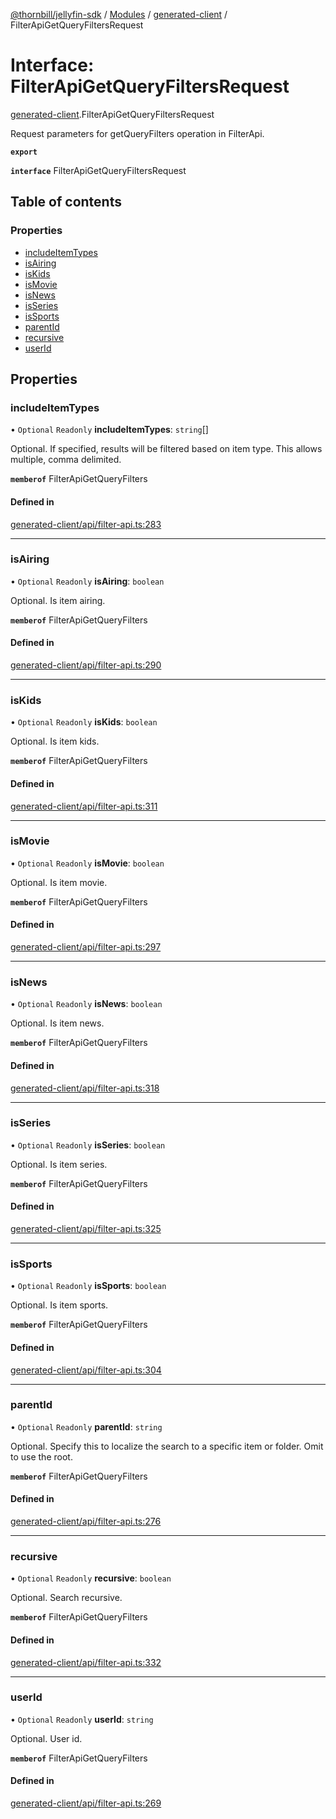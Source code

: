 [@thornbill/jellyfin-sdk](../README.md) / [Modules](../modules.md) / [generated-client](../modules/generated_client.md) / FilterApiGetQueryFiltersRequest

# Interface: FilterApiGetQueryFiltersRequest

[generated-client](../modules/generated_client.md).FilterApiGetQueryFiltersRequest

Request parameters for getQueryFilters operation in FilterApi.

**`export`**

**`interface`** FilterApiGetQueryFiltersRequest

## Table of contents

### Properties

- [includeItemTypes](generated_client.FilterApiGetQueryFiltersRequest.md#includeitemtypes)
- [isAiring](generated_client.FilterApiGetQueryFiltersRequest.md#isairing)
- [isKids](generated_client.FilterApiGetQueryFiltersRequest.md#iskids)
- [isMovie](generated_client.FilterApiGetQueryFiltersRequest.md#ismovie)
- [isNews](generated_client.FilterApiGetQueryFiltersRequest.md#isnews)
- [isSeries](generated_client.FilterApiGetQueryFiltersRequest.md#isseries)
- [isSports](generated_client.FilterApiGetQueryFiltersRequest.md#issports)
- [parentId](generated_client.FilterApiGetQueryFiltersRequest.md#parentid)
- [recursive](generated_client.FilterApiGetQueryFiltersRequest.md#recursive)
- [userId](generated_client.FilterApiGetQueryFiltersRequest.md#userid)

## Properties

### includeItemTypes

• `Optional` `Readonly` **includeItemTypes**: `string`[]

Optional. If specified, results will be filtered based on item type. This allows multiple, comma delimited.

**`memberof`** FilterApiGetQueryFilters

#### Defined in

[generated-client/api/filter-api.ts:283](https://github.com/thornbill/jellyfin-sdk-typescript/blob/21a118e/src/generated-client/api/filter-api.ts#L283)

___

### isAiring

• `Optional` `Readonly` **isAiring**: `boolean`

Optional. Is item airing.

**`memberof`** FilterApiGetQueryFilters

#### Defined in

[generated-client/api/filter-api.ts:290](https://github.com/thornbill/jellyfin-sdk-typescript/blob/21a118e/src/generated-client/api/filter-api.ts#L290)

___

### isKids

• `Optional` `Readonly` **isKids**: `boolean`

Optional. Is item kids.

**`memberof`** FilterApiGetQueryFilters

#### Defined in

[generated-client/api/filter-api.ts:311](https://github.com/thornbill/jellyfin-sdk-typescript/blob/21a118e/src/generated-client/api/filter-api.ts#L311)

___

### isMovie

• `Optional` `Readonly` **isMovie**: `boolean`

Optional. Is item movie.

**`memberof`** FilterApiGetQueryFilters

#### Defined in

[generated-client/api/filter-api.ts:297](https://github.com/thornbill/jellyfin-sdk-typescript/blob/21a118e/src/generated-client/api/filter-api.ts#L297)

___

### isNews

• `Optional` `Readonly` **isNews**: `boolean`

Optional. Is item news.

**`memberof`** FilterApiGetQueryFilters

#### Defined in

[generated-client/api/filter-api.ts:318](https://github.com/thornbill/jellyfin-sdk-typescript/blob/21a118e/src/generated-client/api/filter-api.ts#L318)

___

### isSeries

• `Optional` `Readonly` **isSeries**: `boolean`

Optional. Is item series.

**`memberof`** FilterApiGetQueryFilters

#### Defined in

[generated-client/api/filter-api.ts:325](https://github.com/thornbill/jellyfin-sdk-typescript/blob/21a118e/src/generated-client/api/filter-api.ts#L325)

___

### isSports

• `Optional` `Readonly` **isSports**: `boolean`

Optional. Is item sports.

**`memberof`** FilterApiGetQueryFilters

#### Defined in

[generated-client/api/filter-api.ts:304](https://github.com/thornbill/jellyfin-sdk-typescript/blob/21a118e/src/generated-client/api/filter-api.ts#L304)

___

### parentId

• `Optional` `Readonly` **parentId**: `string`

Optional. Specify this to localize the search to a specific item or folder. Omit to use the root.

**`memberof`** FilterApiGetQueryFilters

#### Defined in

[generated-client/api/filter-api.ts:276](https://github.com/thornbill/jellyfin-sdk-typescript/blob/21a118e/src/generated-client/api/filter-api.ts#L276)

___

### recursive

• `Optional` `Readonly` **recursive**: `boolean`

Optional. Search recursive.

**`memberof`** FilterApiGetQueryFilters

#### Defined in

[generated-client/api/filter-api.ts:332](https://github.com/thornbill/jellyfin-sdk-typescript/blob/21a118e/src/generated-client/api/filter-api.ts#L332)

___

### userId

• `Optional` `Readonly` **userId**: `string`

Optional. User id.

**`memberof`** FilterApiGetQueryFilters

#### Defined in

[generated-client/api/filter-api.ts:269](https://github.com/thornbill/jellyfin-sdk-typescript/blob/21a118e/src/generated-client/api/filter-api.ts#L269)
